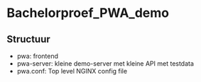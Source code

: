 # Bachelorproef_PWA_demo

## Structuur

- pwa: frontend 
- pwa-server: kleine demo-server met kleine API met testdata 
- pwa.conf: Top level NGINX config file